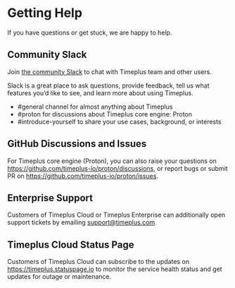 # Getting Help

If you have questions or get stuck, we are happy to help.

## Community Slack

Join [the community Slack](https://timeplus.com/slack) to chat with Timeplus team and other users.

Slack is a great place to ask questions, provide feedback, tell us what features you’d like to see, and learn more about using Timeplus.

* #general channel for almost anything about Timeplus
* #proton for discussions about Timeplus core engine: Proton
* #introduce-yourself to share your use cases, background, or interests

## GitHub Discussions and Issues

For Timeplus core engine (Proton), you can also raise your questions on https://github.com/timeplus-io/proton/discussions, or report bugs or submit PR on https://github.com/timeplus-io/proton/issues.

## Enterprise Support

Customers of Timeplus Cloud or Timeplus Enterprise can additionally open support tickets by emailing [support@timeplus.com](mailto:support@timeplus.com)

## Timeplus Cloud Status Page

Customers of Timeplus Cloud can subscribe to the updates on https://timeplus.statuspage.io to monitor the service health status and get updates for outage or maintenance. 